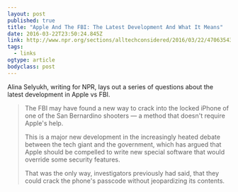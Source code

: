 ```yaml
---
layout: post 
published: true 
title: "Apple And The FBI: The Latest Development And What It Means" 
date: 2016-03-22T23:50:24.845Z 
link: http://www.npr.org/sections/alltechconsidered/2016/03/22/470635439/the-delay-in-the-fbis-clash-with-apple-what-does-it-mean
tags:
  - links
ogtype: article 
bodyclass: post 
---
```


Alina Selyukh, writing for NPR, lays out a series of questions about the latest development in Apple vs FBI.

> The FBI may have found a new way to crack into the locked iPhone of one of the San Bernardino shooters — a method that doesn't require Apple's help.
> 
> This is a major new development in the increasingly heated debate between the tech giant and the government, which has argued that Apple should be compelled to write new special software that would override some security features.
> 
> That was the only way, investigators previously had said, that they could crack the phone's passcode without jeopardizing its contents.
